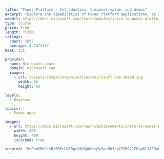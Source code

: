 ```yaml
---
title: "Power Platform - Introduction, business value, and demos"
excerpt: "Explore the capabilities of Power Platform applications, as seen in demonstrations and customer case studies."
webUrl: https://docs.microsoft.com/learn/modules/intro-to-power-platform-mba/
type: course
price: Free
length: PT35M
ratings:
  count: 3652
  average: 4.7475357
heat: 131

provider:
  name: Microsoft Learn
  domain: microsoft.com
  images:
    - url: /assets/images/organizations/microsoft.com-50x50.jpg
      width: 50
      height: 50

levels:
  - Beginner

topics:
  - Power Apps

images:
  - url: https://docs.microsoft.com/learn/achievements/intro-to-power-platform-social.png
    width: 800
    height: 400
    isCached: true

secured: "MeEndVRbSLeR/BRPcLNBBgs96hQ4KMeq2w3pcNO3/pCE9R921FRVp6L3JE8yWbBQqwV+KFaAWrRFwwEuuub6i0JRnNPren4lp/zUnN6Zr7yvBVL01m6JhzrYeq0bdBlvDSnIpyvtS/UVDragI/0y+HumHvSsPah86ubMoJ5gfYVGau3ubl7QTm4tT7zZ+aCfAeJ98txp8lwQY9BnZKMXVjvliEyHFpdSOUxoUL4wXej7gXFefK673sxdZ2xlHhPC0Os65Woe5hsL8kKNdg2W9VogAwfDVFUvRdql9DdcT5l9zqed4ppCUg2/dm2SoOq+gQkrk093Szo93bW4SqCx3L60F9wqXPEOtM5p6ARCd7T5gAZP3ExyGcO8CfluoudZl7ZwiLHHSXWt2vYOhBoGhA==;Fol4sydlOdqNc5pLs8ehLQ=="
---
```



